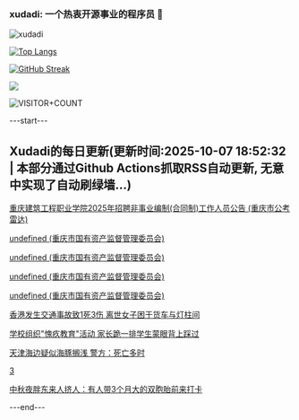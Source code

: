 ### xudadi: 一个热衷开源事业的程序员 👋

![xudadi](https://github-readme-stats-git-masterorgs-github-readme-stats-team.vercel.app/api?username=xudadi)

[![Top Langs](https://github-readme-stats.vercel.app/api/top-langs/?username=xudadi)](https://github.com/anuraghazra/github-readme-stats)

[![GitHub Streak](https://streak-stats.demolab.com?user=xudadi&locale=zh_Hans)](https://git.io/streak-stats)

![](https://raw.githubusercontent.com/xudadi/xudadi/main/assets/github-contribution-grid-snake.svg)

![VISITOR+COUNT](https://komarev.com/ghpvc/?username=xudadi&label=VISITOR+COUNT)


---start---

## Xudadi的每日更新(更新时间:2025-10-07 18:52:32 | 本部分通过Github Actions抓取RSS自动更新, 无意中实现了自动刷绿墙...)

[重庆建筑工程职业学院2025年招聘非事业编制(合同制)工作人员公告 (重庆市公考雷达)](https://www.gongkaoleida.com/article/2640492)

[undefined (重庆市国有资产监督管理委员会)](https://dadilab.github.io/feeds/all.xml)

[undefined (重庆市国有资产监督管理委员会)](https://dadilab.github.io/feeds/all.xml)

[undefined (重庆市国有资产监督管理委员会)](https://dadilab.github.io/feeds/all.xml)

[undefined (重庆市国有资产监督管理委员会)](https://dadilab.github.io/feeds/all.xml)

[香港发生交通事故致1死3伤 离世女子困于货车与灯柱间](https://m.163.com/news/article/KB7FLUPL053469LG.html)

[学校组织"愧疚教育"活动 家长跪一排学生蒙眼背上踩过](https://m.163.com/news/article/KB7B7UQQ05561G0D.html)

[天津海边疑似海豚搁浅 警方：死亡多时](https://m.163.com/news/article/KB7991K2053469LG.html)

[3](https://m.163.com/touch/news/sub/domestic)

[中秋夜胖东来人挤人：有人带3个月大的双胞胎前来打卡](https://m.163.com/news/article/KB7991ES053469LG.html)

---end---
